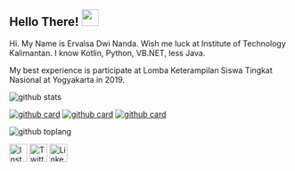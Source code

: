 ## Hello There! <img src="https://raw.githubusercontent.com/iampavangandhi/iampavangandhi/master/gifs/Hi.gif" width="30px"></h2>

Hi. My Name is Ervalsa Dwi Nanda. Wish me luck at Institute of Technology Kalimantan. I know Kotlin, Python, VB.NET, less Java.

My best experience is participate at Lomba Keterampilan Siswa Tingkat Nasional at Yogyakarta in 2019.

![github stats](https://github-readme-stats.vercel.app/api?username=ervalsa-san&show_icons=true&theme=default)

[![github card](https://github-readme-stats.vercel.app/api/pin/?username=ervalsa-san&repo=RPG-BATTLE&theme=default)](https://github.com/ervalsa-san/RPG-Battle)
[![github card](https://github-readme-stats.vercel.app/api/pin/?username=ervalsa-san&repo=Dicoding-BAJP-Submission1&theme=default)](https://github.com/ervalsa-san/Dicoding-BAJP-Submission1)
[![github card](https://github-readme-stats.vercel.app/api/pin/?username=ervalsa-san&repo=All-Hello-World-Programming-Language&theme=default)](https://github.com/ervalsa-san/All-Hello-World-Programming-Language)

![github toplang](https://github-readme-stats.vercel.app/api/top-langs/?username=ervalsa-san&layout=compact&theme=vue)


<a href="https://www.instagram.com/ervalsananda" target="_blank"><img src="https://img.shields.io/badge/Instagram-%23E4405F.svg?&style=flat-square&logo=instagram&logoColor=white" height="32px" alt="Instagram"></a>
<a href="https://www.twitter.com/ErvalsaDN" target="_blank"><img src="https://img.shields.io/badge/twitter-%231DA1F2.svg?&style=for-the-badge&logo=twitter&logoColor=white" height="32px" alt="Twitter"></a>
<a href="https://www.linkedin.com/in/ervalsa/" target="_blank"><img src="https://img.shields.io/badge/linkedin-%231DA1F2.svg?&style=for-the-badge&logo=linkedin&logoColor=white" height="32px" alt="LinkedIn"></a>

